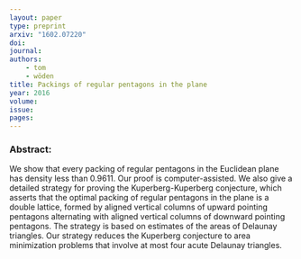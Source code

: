 ```yaml
---
layout: paper
type: preprint
arxiv: "1602.07220"
doi: 
journal:
authors:
    - tom
    - wöden
title: Packings of regular pentagons in the plane
year: 2016
volume: 
issue: 
pages: 
---
```

### Abstract:

  We show that every packing of regular pentagons in the Euclidean plane has
density less than 0.9611. Our proof is computer-assisted. We also give a
detailed strategy for proving the Kuperberg-Kuperberg conjecture, which
asserts
that the optimal packing of regular pentagons in the plane is a double
lattice,
formed by aligned vertical columns of upward pointing pentagons alternating
with aligned vertical columns of downward pointing pentagons. The
strategy is
based on estimates of the areas of Delaunay triangles. Our strategy
reduces the
Kuperberg conjecture to area minimization problems that involve at most four
acute Delaunay triangles.
